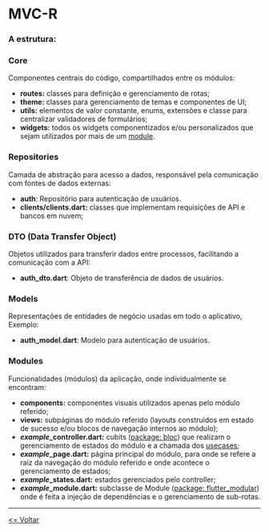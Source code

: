 # MVC-R

### A estrutura:

### Core
Componentes centrais do código, compartilhados entre os módulos:

- **routes:** classes para definição e gerenciamento de rotas;
- **theme:** classes para gerenciamento de temas e componentes de UI;
- **utils:** elementos de valor constante, enums, extensões e classe para centralizar validadores de formulários;
- **widgets:** todos os widgets componentizados e/ou personalizados que sejam utilizados por mais de um [module](#modules).

### Repositories
Camada de abstração para acesso a dados, responsável pela comunicação com fontes de dados externas:

- **auth**: Repositório para autenticação de usuários.
- **clients/clients.dart:** classes que implementam requisições de API e bancos em nuvem;


### DTO (Data Transfer Object)
Objetos utilizados para transferir dados entre processos, facilitando a comunicação com a API:
- **auth_dto.dart**: Objeto de transferência de dados de usuários.


### Models
Representações de entidades de negócio usadas em todo o aplicativo, Exemplo:
- **auth_model.dart**: Modelo para autenticação de usuários.


### Modules
Funcionalidades (módulos) da aplicação, onde individualmente se encontram:
- **components:** componentes visuais utilizados apenas pelo módulo referido;
- **views:** subpáginas do módulo referido (layouts construídos em estado de sucesso e/ou blocos de navegação internos ao módulo);
- ***example*_controller.dart:** cubits ([package: bloc](#gerenciamento-de-estados)) que realizam o gerenciamento de estados do módulo e a chamada dos [usecases](#domain);
- ***example*_page.dart:** página principal do módulo, para onde se refere a raiz da navegação do módulo referido e onde acontece o gerenciamento de estados;
- ***example*_states.dart:** estados gerenciados pelo controller;
- ***example*_module.dart:** subclasse de Module ([package: flutter_modular](#injeção-de-dependências)) onde é feita a injeção de dependências e o gerenciamento de sub-rotas.


---

[<= Voltar](/README.md)